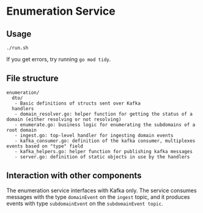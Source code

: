 # Enumeration Service

## Usage

```
./run.sh
```

If you get errors, try running `go mod tidy`.

## File structure

```
enumeration/
  dto/
   - Basic definitions of structs sent over Kafka
  handlers
   - domain_resolver.go: helper function for getting the status of a domain (either resolving or not resolving)
   - enumerate.go: business logic for enumerating the subdomains of a root domain
   - ingest.go: top-level handler for ingesting domain events
   - kafka_consumer.go: definition of the kafka consumer, multiplexes events based on "type" field
   - kafka_helpers.go: helper function for publishing kafka messages
   - server.go: definition of static objects in use by the handlers
```

## Interaction with other components

The enumeration service interfaces with Kafka only. The service consumes messages with the type `domainEvent` on the `ingest` topic, and it produces events with type `subdomainEvent` on the `subdomainEvent topic`.